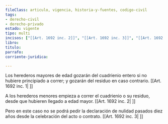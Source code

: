 ```yaml
---
fileClass: articulo, vigencia, historia-y-fuentes, codigo-civil
tags:
- derecho-civil
- derecho-privado
estado: vigente
tipo: multi
incisos: ["[[Art. 1692 inc. 2]]", "[[Art. 1692 inc. 3]]", "[[Art. 1692 inc. 1]]"]
libro:
titulo:
parrafo:
corriente-juridica:

---
```

Los herederos mayores de edad gozarán del cuadrienio entero si no hubiere principiado a correr; y gozarán del residuo en caso contrario. [[Art. 1692 inc. 1| ]]

A los herederos menores empieza a correr el cuadrienio o su residuo, desde que hubieren llegado a edad mayor. [[Art. 1692 inc. 2| ]]

Pero en este caso no se podrá pedir la declaración de nulidad pasados diez años desde la celebración del acto o contrato. [[Art. 1692 inc. 3| ]]